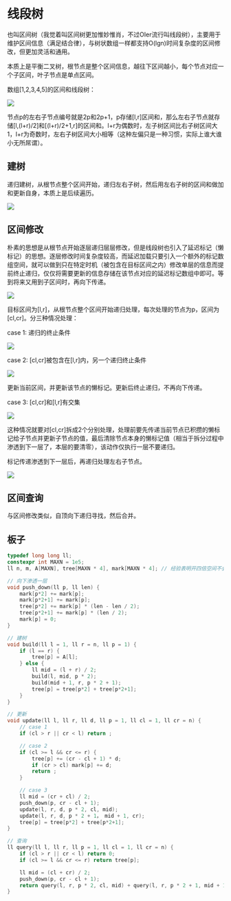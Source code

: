 # 线段树
也叫区间树（我觉着叫区间树更加惟妙惟肖，不过OIer流行叫线段树），主要用于维护区间信息（满足结合律），与树状数组一样都支持O(lgn)时间复杂度的区间修改，但更加灵活和通用。

本质上是平衡二叉树，根节点是整个区间信息，越往下区间越小，每个节点对应一个子区间，叶子节点是单点区间。

数组[1,2,3,4,5]的区间和线段树：

![](线段树/2022-06-22-11-01-21.png)

节点p的左右子节点编号就是2p和2p+1，p存储[l,r]区间和，那么左右子节点就存储[l,(l+r)/2]和[(l+r)/2+1,r]的区间和。l+r为偶数时，左子树区间比右子树区间大1，l+r为奇数时，左右子树区间大小相等（这种左偏只是一种习惯，实际上谁大谁小无所屌谓）。

## 建树
递归建树，从根节点整个区间开始，递归左右子树，然后用左右子树的区间和做加和更新自身，本质上是后续遍历。

![](线段树/v2-c2d11b12c87b6a7076e3df0bb3585423_b.gif)

## 区间修改
朴素的思想是从根节点开始逐层递归层层修改，但是线段树也引入了延迟标记（懒标记）的思想。逐层修改时间复杂度较高，而延迟加载只要引入一个额外的标记数组空间，就可以做到只在特定时机（被包含在目标区间之内）修改单层的信息而提前终止递归，仅仅将需要更新的信息存储在该节点对应的延迟标记数组中即可。等到将来又用到子区间时，再向下传递。

![](线段树/r38qa-7wv7e.gif)

目标区间为[l,r]，从根节点整个区间开始递归处理，每次处理的节点为p，区间为[cl,cr]。分三种情况处理：

case 1: 递归的终止条件

![](线段树/2022-06-22-11-29-59.png)

case 2: [cl,cr]被包含在[l,r]内，另一个递归终止条件

![](线段树/2022-06-22-11-46-52.png)

更新当前区间，并更新该节点的懒标记。更新后终止递归，不再向下传递。

case 3: [cl,cr]和[l,r]有交集

![](线段树/2022-06-22-11-48-11.png)

这种情况就要对[cl,cr]拆成2个分别处理，处理前要先传递当前节点已积攒的懒标记给子节点并更新子节点的值，最后清除节点本身的懒标记值（相当于拆分过程中渗透到下一层了，本层的要清零），该动作仅执行一层不要递归。

标记传递渗透到下一层后，再递归处理左右子节点。

![](线段树/2022-06-22-11-51-28.png)

## 区间查询
与区间修改类似，自顶向下递归寻找，然后合并。

## 板子

```cpp
typedef long long ll;
constexpr int MAXN = 1e5;
ll n, m, A[MAXN], tree[MAXN * 4], mark[MAXN * 4]; // 经验表明开四倍空间不会越界

// 向下渗透一层
void push_down(ll p, ll len) {
    mark[p*2] += mark[p];
    mark[p*2+1] += mark[p];
    tree[p*2] += mark[p] * (len - len / 2);
    tree[p*2+1] += mark[p] * (len / 2);
    mark[p] = 0;
}

// 建树
void build(ll l = 1, ll r = n, ll p = 1) {
    if (l == r) {
        tree[p] = A[l];
    } else {
        ll mid = (l + r) / 2;
        build(l, mid, p * 2);
        build(mid + 1, r, p * 2 + 1);
        tree[p] = tree[p*2] + tree[p*2+1];
    }
}

// 更新
void update(ll l, ll r, ll d, ll p = 1, ll cl = 1, ll cr = n) {
    // case 1
    if (cl > r || cr < l) return ;

    // case 2
    if (cl >= l && cr <= r) {
        tree[p] += (cr - cl + 1) * d;
        if (cr > cl) mark[p] += d;
        return ;
    }

    // case 3
    ll mid = (cr + cl) / 2;
    push_down(p, cr - cl + 1);
    update(l, r, d, p * 2, cl, mid);
    update(l, r, d, p * 2 + 1， mid + 1, cr);
    tree[p] = tree[p*2] + tree[p*2+1];
}

// 查询
ll query(ll l, ll r, ll p = 1, ll cl = 1, ll cr = n) {
    if (cl > r || cr < l) return 0;
    if (cl >= l && cr <= r) return tree[p];

    ll mid = (cl + cr) / 2;
    push_down(p, cr - cl + 1);
    return query(l, r, p * 2, cl, mid) + query(l, r, p * 2 + 1, mid + 1, cr);
}
```